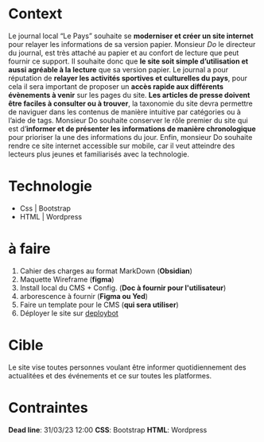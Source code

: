 # Context
Le journal local “Le Pays” souhaite se **moderniser et créer un site internet** pour relayer les informations de sa version papier. Monsieur _Do_ le directeur du journal, est très attaché au papier et au confort de lecture que peut fournir ce support. Il souhaite donc que **le site soit simple d’utilisation et aussi agréable à la lecture** que sa version papier. Le journal a pour réputation de **relayer les activités sportives et culturelles du pays**, pour cela il sera important de proposer un **accès rapide aux différents évènements à venir** sur les pages du site. **Les articles de presse doivent être faciles à consulter ou à trouver**, la taxonomie du site devra permettre de naviguer dans les contenus de manière intuitive par catégories ou à l’aide de tags. Monsieur Do souhaite conserver le rôle premier du site qui est d’**informer et de présenter les informations de manière chronologique** pour prioriser la une des informations du jour. Enfin, monsieur Do souhaite rendre ce site internet accessible sur mobile, car il veut atteindre des lecteurs plus jeunes et familiarisés avec la technologie.

# Technologie
- Css | Bootstrap
- HTML | Wordpress

# à faire
1. Cahier des charges au format MarkDown (**Obsidian**)
2. Maquette Wireframe (**figma**)
3. Install local du CMS + Config. (**Doc à fournir pour l'utilisateur**)
4. arborescence à fournir (**Figma ou Yed**)
5. Faire un template pour le CMS (**qui sera utiliser**)
6. Déployer le site sur [deploybot](https://deploybot.com/)

# Cible
Le site vise toutes personnes voulant être informer quotidiennement des actualitées et des événements et ce sur toutes les platformes.

# Contraintes
**Dead line**: 31/03/23 12:00
**CSS**: Bootstrap
**HTML**: Wordpress